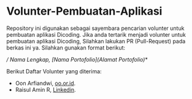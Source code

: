 # Volunter-Pembuatan-Aplikasi
Repository ini digunakan sebagai sayembara pencarian volunter untuk pembuatan aplikasi Dicoding. Jika anda tertarik menjadi volunter untuk pembuatan aplikasi Dicoding, Silahkan lakukan PR (Pull-Request) pada berkas ini ya. Silahkan gunakan format berikut:

**/* Nama Lengkap, [Nama Portofolio](Alamat Portofolio)**  

Berikut Daftar Volunter yang diterima:
* Oon Arfiandwi, [oo.or.id](https://oo.or.id).
* Raisul Amin R, [Linkedin](https://linkedin.com/in/gilang-adhan/).
